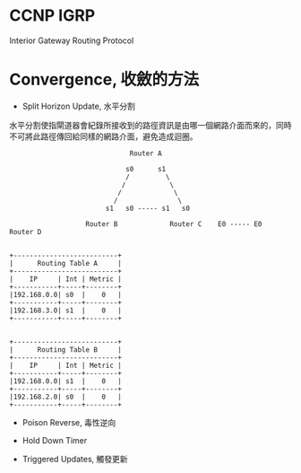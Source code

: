 # CCNP IGRP
Interior Gateway Routing Protocol

# Convergence, 收斂的方法

* Split Horizon Update, 水平分割

 水平分割使指閘道器會紀錄所接收到的路徑資訊是由哪一個網路介面而來的，同時不可將此路徑傳回給同樣的網路介面，避免造成迴圈。
 
                                               
                                                
                                  Router A           
                                  
                                 s0      s1
                                 /         \
                                /           \
                               /             \
                              /               \
                            s1   s0 ----- s1   s0   
                           
                       Router B             Router C    E0 ----- E0  Router D
                       
                       
    +--------------------------+                  
    |      Routing Table A     |
    +--------------------------+
    |    IP     | Int | Metric |   
    +-----------+-----+--------+
    |192.168.0.0| s0  |    0   |
    +-----------+-----+--------+
    |192.168.3.0| s1  |    0   |
    +-----------+-----+--------+
    
    
    +--------------------------+                  
    |      Routing Table B     |
    +--------------------------+
    |    IP     | Int | Metric |   
    +-----------+-----+--------+
    |192.168.0.0| s1  |    0   |
    +-----------+-----+--------+
    |192.168.2.0| s0  |    0   |
    +-----------+-----+--------+
 


* Poison Reverse, 毒性逆向

* Hold Down Timer

* Triggered Updates, 觸發更新




